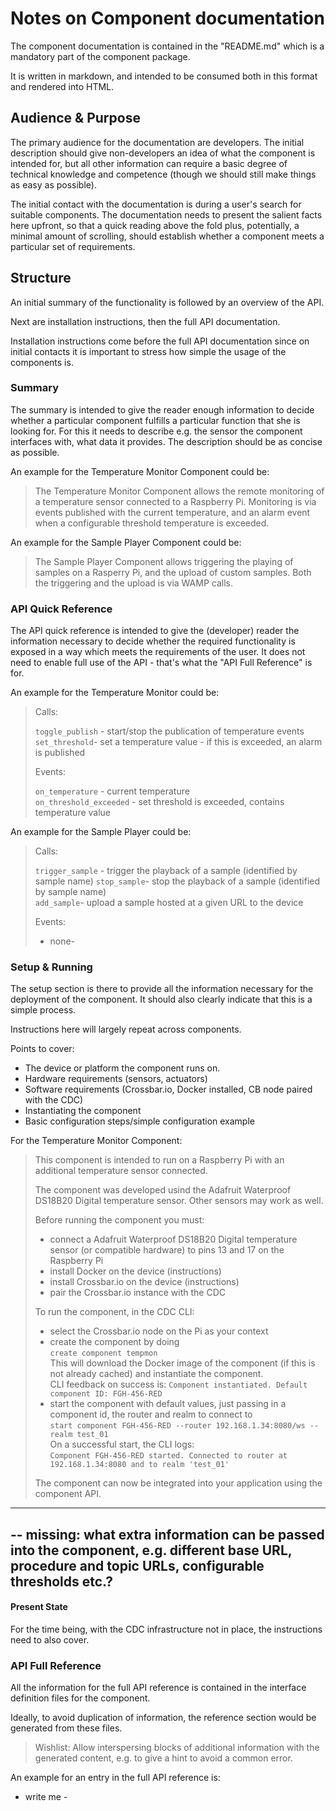 # Notes on Component documentation

The component documentation is contained in the "README.md" which is a mandatory part of the component package.

It is written in markdown, and intended to be consumed both in this format and rendered into HTML.

## Audience & Purpose

The primary audience for the documentation are developers. The initial description should give non-developers an idea of what the component is intended for, but all other information can require a basic degree of technical knowledge and competence (though we should still make things as easy as possible).

The initial contact with the documentation is during a user's search for suitable components. The documentation needs to present the salient facts here upfront, so that a quick reading above the fold plus, potentially, a minimal amount of scrolling, should establish whether a component meets a particular set of requirements.


## Structure

An initial summary of the functionality is followed by an overview of the API.

Next are installation instructions, then the full API documentation.

Installation instructions come before the full API documentation since on initial contacts it is important to stress how simple the usage of the components is.


### Summary

The summary is intended to give the reader enough information to decide whether a particular component fulfills a particular function that she is looking for. For this it needs to describe e.g. the sensor the component interfaces with, what data it provides. The description should be as concise as possible.

An example for the Temperature Monitor Component could be:

> The Temperature Monitor Component allows the remote monitoring of a temperature sensor connected to a Raspberry Pi. Monitoring is via events published with the current temperature, and an alarm event when a configurable threshold temperature is exceeded.

An example for the Sample Player Component could be:

> The Sample Player Component allows triggering the playing of samples on a Rasperry Pi, and the upload of custom samples. Both the triggering and the upload is via WAMP calls.

### API Quick Reference

The API quick reference is intended to give the (developer) reader the information necessary to decide whether the required functionality is exposed in a way which meets the requirements of the user. It does not need to enable full use of the API - that's what the "API Full Reference" is for.

An example for the Temperature Monitor could be:

> Calls:    
>
> `toggle_publish` - start/stop the publication of temperature events
> `set_threshold`- set a temperature value - if this is exceeded, an alarm is published     
>
> Events:
>     
> `on_temperature` - current temperature    
> `on_threshold_exceeded` - set threshold is exceeded, contains temperature value

An example for the Sample Player could be:

> Calls:    
>
> `trigger_sample` - trigger the playback of a sample (identified by sample name)
> `stop_sample`- stop the playback of a sample (identified by sample name)     
> `add_sample`- upload a sample hosted at a given URL to the device  
>
> Events:
>     
> - none-

### Setup & Running

The setup section is there to provide all the information necessary for the deployment of the component. It should also clearly indicate that this is a simple process.

Instructions here will largely repeat across components.

Points to cover:

* The device or platform the component runs on.
* Hardware requirements (sensors, actuators)
* Software requirements (Crossbar.io, Docker installed, CB node paired with the CDC)
* Instantiating the component
* Basic configuration steps/simple configuration example

For the Temperature Monitor Component:

> This component is intended to run on a Raspberry Pi with an additional temperature sensor connected.   
>
> The component was developed usind the Adafruit Waterproof DS18B20 Digital temperature sensor. Other sensors may work as well.
>      
> Before running the component you must:    
> * connect a Adafruit Waterproof DS18B20 Digital temperature sensor (or compatible hardware) to pins 13 and 17 on the Raspberry Pi
> * install Docker on the device (instructions)    
> * install Crossbar.io on the device (instructions)
> * pair the Crossbar.io instance with the CDC
>
> To run the component, in the CDC CLI:
> * select the Crossbar.io node on the Pi as your context
> * create the component by doing     
>     `create component tempmon`    
>   This will download the Docker image of the component (if this is not already cached) and instantiate the component.    
> CLI feedback on success is:
> `Component instantiated. Default component ID: FGH-456-RED`
> * start the component with default values, just passing in a component id, the router and realm to connect to    
> `start component FGH-456-RED --router 192.168.1.34:8080/ws --realm test_01`    
> On a successful start, the CLI logs:    
> `Component FGH-456-RED started. Connected to router at 192.168.1.34:8080 and to realm 'test_01'`
>
> The component can now be integrated into your application using the component API.

-----------------
-- missing: what extra information can be passed into the component, e.g. different base URL, procedure and topic URLs, configurable thresholds etc.?
-----------------

#### Present State

For the time being, with the CDC infrastructure not in place, the instructions need to also cover.


### API Full Reference

All the information for the full API reference is contained in the interface definition files for the component.

Ideally, to avoid duplication of information, the reference section would be generated from these files.

> Wishlist: Allow interspersing blocks of additional information with the generated content, e.g. to give a hint to avoid a common error.

An example for an entry in the full API reference is:

- write me -
